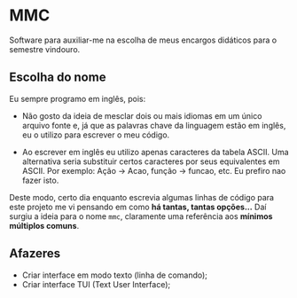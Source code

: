 # MMC

Software para auxiliar-me na escolha de meus encargos didáticos para o semestre
vindouro.

## Escolha do nome

Eu sempre programo em inglês, pois:

- Não gosto da ideia de mesclar dois ou mais idiomas em um único arquivo fonte
  e, já que as palavras chave da linguagem estão em inglês, eu o utilizo para
  escrever o meu código.

- Ao escrever em inglês eu utilizo apenas caracteres da tabela ASCII. Uma
  alternativa seria substituir certos caracteres por seus equivalentes em
  ASCII. Por exemplo: Ação -> Acao, função -> funcao, etc. Eu prefiro nao fazer
  isto.

Deste modo, certo dia enquanto escrevia algumas linhas de código para este
projeto me vi pensando em como **há tantas, tantas opções...** Daí surgiu a
ideia para o nome `mmc`, claramente uma referência aos **mínimos múltiplos
comuns**. 

## Afazeres

- Criar interface em modo texto (linha de comando);
- Criar interface TUI (Text User Interface);

